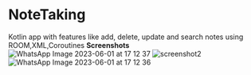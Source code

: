 # NoteTaking
Kotlin app with features like add, delete, update and search notes using ROOM,XML,Coroutines
**Screenshots**
![WhatsApp Image 2023-06-01 at 17 12 37](https://github.com/Alphaczz/NoteTaking/assets/87713804/a37e277e-8b6b-468b-bce3-e5061830148f)
![screenshot2](https://github.com/Alphaczz/NoteTaking/assets/87713804/e064e615-8d18-4c56-986f-47cae81dc590)
![WhatsApp Image 2023-06-01 at 17 12 36](https://github.com/Alphaczz/NoteTaking/assets/87713804/c5d2cf82-29f5-4ef0-abf1-4b853e24cc55)
